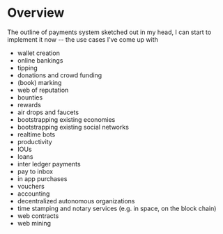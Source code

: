 # Overview

The outline of payments system sketched out in my head, I can start to implement it now -- the use cases I've come up with

* wallet creation
* online bankings
* tipping
* donations and crowd funding
* \(book\) marking
* web of reputation
* bounties
* rewards
* air drops and faucets
* bootstrapping existing economies
* bootstrapping existing social networks
* realtime bots
* productivity
* IOUs
* loans
* inter ledger payments
* pay to inbox
* in app purchases
* vouchers
* accounting
* decentralized autonomous organizations
* time stamping and notary services \(e.g. in space, on the block chain\)
* web contracts
* web mining



